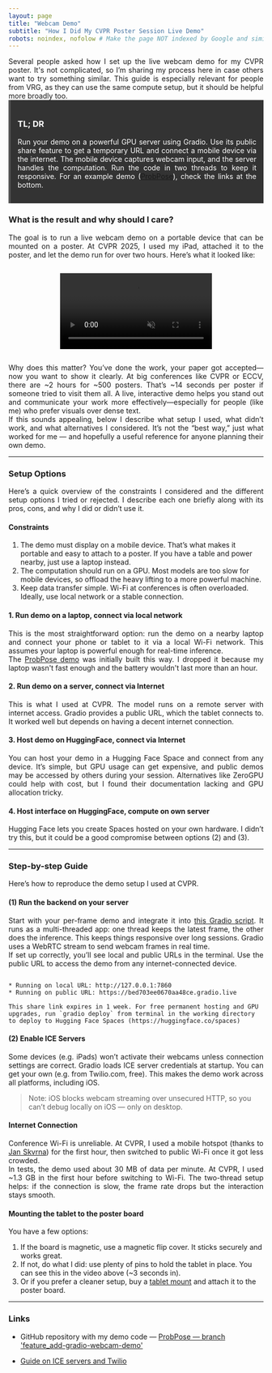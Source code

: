 ```yaml
---
layout: page
title: "Webcam Demo"
subtitle: "How I Did My CVPR Poster Session Live Demo"
robots: noindex, nofolow # Make the page NOT indexed by Google and similar
---
```


<div style="text-align: justify;">
Several people asked how I set up the live webcam demo for my CVPR poster.
It's not complicated, so I’m sharing my process here in case others want to try something similar.
This guide is especially relevant for people from VRG, as they can use the same compute setup, but it should be helpful more broadly too.
</div>

<div style="background-color:#333333; color:#ffffff; padding:1em; border-left:4px solid #555; margin-bottom:1.5em;">
  <h3>TL; DR</h3>
  <p style="margin-top:0.5em;text-align: justify;">
    Run your demo on a powerful GPU server using Gradio.
    Use its public share feature to get a temporary URL and connect a mobile device via the internet.
    The mobile device captures webcam input, and the server handles the computation.
    Run the code in two threads to keep it responsive. For an example demo (<a href="https://MiraPurkrabek.github.io/ProbPose">ProbPose</a>), check the links at the bottom.
  </p>
</div>

### What is the result and why should I care?

<div style="text-align: justify;">
The goal is to run a live webcam demo on a portable device that can be mounted on a poster.
At CVPR 2025, I used my iPad, attached it to the poster, and let the demo run for over two hours. Here’s what it looked like:
</div>

<div style="text-align:center; margin:2em 0;">
  <video controls autoplay loop muted style="max-width:100%; height:auto;">
    <source src="/assets/videos/webcam_demo.mp4" type="video/mp4">
    Your browser doesn’t support HTML5 video.
  </video>
</div>

<div style="text-align: justify;">
Why does this matter?
You’ve done the work, your paper got accepted—now you want to show it clearly.
At big conferences like CVPR or ECCV, there are ~2 hours for ~500 posters.
That’s ~14 seconds per poster if someone tried to visit them all.
A live, interactive demo helps you stand out and communicate your work more effectively—especially for people (like me) who prefer visuals over dense text.
</div>

<div style="text-align: justify;">
If this sounds appealing, below I describe what setup I used, what didn’t work, and what alternatives I considered.
It’s not the “best way,” just what worked for me — and hopefully a useful reference for anyone planning their own demo.
</div>

----------------------------------------------------------

### Setup Options

<div style="text-align: justify;">
Here’s a quick overview of the constraints I considered and the different setup options I tried or rejected.
I describe each one briefly along with its pros, cons, and why I did or didn’t use it.
</div>

#### Constraints

1. The demo must display on a mobile device. That’s what makes it portable and easy to attach to a poster. If you have a table and power nearby, just use a laptop instead.
2. The computation should run on a GPU. Most models are too slow for mobile devices, so offload the heavy lifting to a more powerful machine.
3. Keep data transfer simple. Wi-Fi at conferences is often overloaded. Ideally, use local network or a stable connection.

#### 1. Run demo on a laptop, connect via local network

<div style="text-align: justify;">
This is the most straightforward option: run the demo on a nearby laptop and connect your phone or tablet to it via a local Wi-Fi network.
This assumes your laptop is powerful enough for real-time inference.
</div>

<div style="text-align: justify;">
The <a href="https://MiraPurkrabek.github.io/ProbPose">ProbPose demo</a> was initially built this way.
I dropped it because my laptop wasn't fast enough and the battery wouldn't last more than an hour.
</div>

#### 2. Run demo on a server, connect via Internet

<div style="text-align: justify;">
This is what I used at CVPR.
The model runs on a remote server with internet access.
Gradio provides a public URL, which the tablet connects to.
It worked well but depends on having a decent internet connection.
</div>

#### 3. Host demo on HuggingFace, connect via Internet

<div style="text-align: justify;">
You can host your demo in a Hugging Face Space and connect from any device.
It’s simple, but GPU usage can get expensive, and public demos may be accessed by others during your session.
Alternatives like ZeroGPU could help with cost, but I found their documentation lacking and GPU allocation tricky.
</div>

#### 4. Host interface on HuggingFace, compute on own server

<div style="text-align: justify;">
Hugging Face lets you create Spaces hosted on your own hardware.
I didn’t try this, but it could be a good compromise between options (2) and (3).
</div>


----------------------------------------------------------------------

### Step-by-step Guide

<div style="text-align: justify;">
Here’s how to reproduce the demo setup I used at CVPR.
</div>

#### (1) Run the backend on your server

<div style="text-align: justify;">
Start with your per-frame demo and integrate it into <a href="https://github.com/MiraPurkrabek/ProbPose_code/blob/2ac83566b2bcd579c1c4e86198156b6e991b3d72/webcam_remote_demo.py">this Gradio script</a>.
It runs as a multi-threaded app: one thread keeps the latest frame, the other does the inference.
This keeps things responsive over long sessions.
Gradio uses a WebRTC stream to send webcam frames in real time.
</div>

<div style="text-align: justify;">
If set up correctly, you’ll see local and public URLs in the terminal.
Use the public URL to access the demo from any internet-connected device.
</div>

```

* Running on local URL: http://127.0.0.1:7860
* Running on public URL: https://bed703ee0670aa48ce.gradio.live

This share link expires in 1 week. For free permanent hosting and GPU upgrades, run `gradio deploy` from terminal in the working directory to deploy to Hugging Face Spaces (https://huggingface.co/spaces)

```

#### (2) Enable ICE Servers

<div style="text-align: justify;">
Some devices (e.g. iPads) won’t activate their webcams unless connection settings are correct.
Gradio loads ICE server credentials at startup.
You can get your own (e.g. from Twilio.com, free).
This makes the demo work across all platforms, including iOS.
</div>

> Note: iOS blocks webcam streaming over unsecured HTTP, so you can’t debug locally on iOS — only on desktop.

#### Internet Connection

<div style="text-align: justify;">
Conference Wi-Fi is unreliable.
At CVPR, I used a mobile hotspot (thanks to <a href="https://jskvrna.github.io">Jan Skvrna</a>) for the first hour, then switched to public Wi-Fi once it got less crowded.
</div>

<div style="text-align: justify;">
In tests, the demo used about 30 MB of data per minute.
At CVPR, I used ~1.3 GB in the first hour before switching to Wi-Fi.
The two-thread setup helps: if the connection is slow, the frame rate drops but the interaction stays smooth.
</div>

#### Mounting the tablet to the poster board

You have a few options:
1. If the board is magnetic, use a magnetic flip cover. It sticks securely and works great.
2. If not, do what I did: use plenty of pins to hold the tablet in place. You can see this in the video above (~3 seconds in).
3. Or if you prefer a cleaner setup, buy a [tablet mount](https://www.amazon.com/Tablet-Mounts/b?ie=UTF8&node=11548967011) and attach it to the poster board.

----------------------------------------------------------

### Links

- GitHub repository with my demo code — [ProbPose — branch 'feature_add-gradio-webcam-demo'](https://github.com/MiraPurkrabek/ProbPose_code/tree/feature_add-gradio-webcam-demo)

- [Guide on ICE servers and Twilio](https://www.twilio.com/docs/stun-turn)

